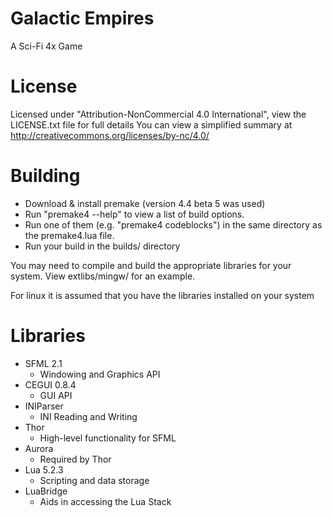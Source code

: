 Galactic Empires
================

A Sci-Fi 4x Game

License
=======

Licensed under "Attribution-NonCommercial 4.0 International", view the LICENSE.txt file for full details
You can view a simplified summary at http://creativecommons.org/licenses/by-nc/4.0/

Building
========

* Download & install premake (version 4.4 beta 5 was used)
* Run "premake4 --help" to view a list of build options.
* Run one of them (e.g. "premake4 codeblocks") in the same directory as the premake4.lua file.
* Run your build in the builds/ directory

You may need to compile and build the appropriate libraries for your system. View extlibs/mingw/ for an example.

For linux it is assumed that you have the libraries installed on your system

Libraries
=========

* SFML 2.1
    * Windowing and Graphics API 
* CEGUI 0.8.4
    * GUI API
* INIParser
    * INI Reading and Writing
* Thor
    * High-level functionality for SFML
* Aurora
    * Required by Thor
* Lua 5.2.3
    * Scripting and data storage
* LuaBridge
    * Aids in accessing the Lua Stack
